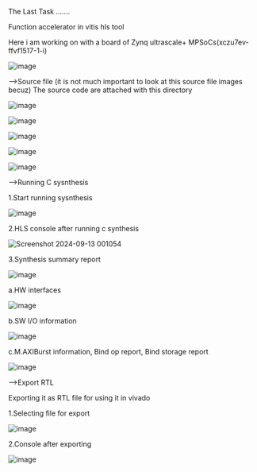 The Last Task .......
 
Function accelerator in vitis hls tool
 
Here i am working on with a board of Zynq ultrascale+ MPSoCs(xczu7ev-ffvf1517-1-i)

![image](https://github.com/user-attachments/assets/966185a2-7693-43aa-969d-0295b5ffd729) 

-->Source file (it is not much important to look at this source file images becuz)
The source code are attached with this directory  

![image](https://github.com/user-attachments/assets/813bd1e1-6f52-4f62-95a2-0584a166cfd5)

![image](https://github.com/user-attachments/assets/4b1afbd9-961f-47a3-b74f-827e7a0672c5)

![image](https://github.com/user-attachments/assets/2cdb51b4-25fd-4bd2-84cc-86d545163848)

![image](https://github.com/user-attachments/assets/6eb6d404-74b5-4c19-963a-69ae29cc293b)

![image](https://github.com/user-attachments/assets/6e4ae732-6934-411c-9b6d-2c4881b40d71)

-->Running C sysnthesis

1.Start running sysnthesis

![image](https://github.com/user-attachments/assets/bf79dbae-5623-44b6-b07e-da8d4fdca238)

2.HLS console after running c synthesis

![Screenshot 2024-09-13 001054](https://github.com/user-attachments/assets/5186817b-863f-4239-a2f7-46389933ad49)

3.Synthesis summary report

![image](https://github.com/user-attachments/assets/ee95c89f-be60-44be-9469-5a8890c81dd1)

a.HW interfaces

![image](https://github.com/user-attachments/assets/4f88a6ba-4df9-4c84-bce8-f0a89c2581ec)

b.SW I/O information

![image](https://github.com/user-attachments/assets/bf7bee3d-211b-4599-bae5-97931e6ea875)

c.M.AXIBurst information, Bind op report, Bind storage report

![image](https://github.com/user-attachments/assets/869c9423-4e71-4d3e-8cdf-246bc145dca4)

-->Export RTL

Exporting it as RTL file for using it in vivado

1.Selecting file for export 

![image](https://github.com/user-attachments/assets/d462087e-5b04-44f9-80be-20acceccdc55)

2.Console after exporting

![image](https://github.com/user-attachments/assets/53f0ac81-7250-4e6f-a31c-1e3d93670d5b)


